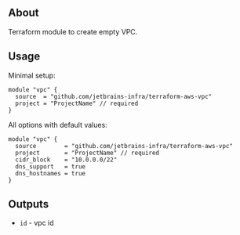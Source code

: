 ## About
Terraform module to create empty VPC.

## Usage

Minimal setup:
```
module "vpc" {
  source  = "github.com/jetbrains-infra/terraform-aws-vpc"
  project = "ProjectName" // required
}
```

All options with default values:
```
module "vpc" {
  source        = "github.com/jetbrains-infra/terraform-aws-vpc"
  project       = "ProjectName" // required
  cidr_block    = "10.0.0.0/22"
  dns_support   = true
  dns_hostnames = true     
}
```

## Outputs

* `id` - vpc id 
